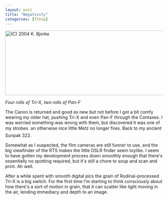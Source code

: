```yaml
---
layout: post
title: "Negativity"
categories: [fStop]
---
```

<img src="/pix2004/negativity.jpg" width=807 height=207 border=0 title="(C) 2004 K. Bjorke">

<i>Four rolls of Tri-X, two rolls of Pan-F</i>

The Canon is returned and good as new but not before I got a bit comfy wearing my older hat, pushing Tri-X and even Pan-F through the Contaxes. I was worried something was wrong with them, but discovered it was one of my strobes &#151; an otherwise nice little Metz no longer fires. Back to my ancient Sunpak 322.

Somewhat as I suspected, the film cameras are still funner to use, and the big viewfinder of the RTS makes the little DSLR finder seem toylike. I seem to have gotten my development process down smoothly enough that there's essentially no spotting required, but it's still a chore to soup and scan and print. Ah well.

After a while spent with smooth digital pics the grain of Rodinal-processed Tri-X is a big switch. For the first time I'm starting to think consciously about how there's a sort of motion in grain, that it can scatter like light moving in the air, lending immediacy and depth to an image.
